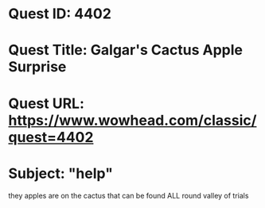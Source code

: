 # Quest ID: 4402
# Quest Title: Galgar's Cactus Apple Surprise
# Quest URL: https://www.wowhead.com/classic/quest=4402
# Subject: "help"
they apples are on the cactus that can be found ALL round valley of trials